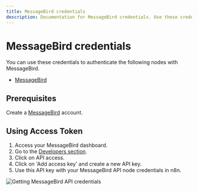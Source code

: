 ```yaml
---
title: MessageBird credentials
description: Documentation for MessageBird credentials. Use these credentials to authenticate MessageBird in n8n, a workflow automation platform.
---
```


# MessageBird credentials

You can use these credentials to authenticate the following nodes with MessageBird.

- [MessageBird](/integrations/builtin/app-nodes/n8n-nodes-base.messagebird/)

## Prerequisites

Create a [MessageBird](https://www.messagebird.com/en/) account. 

## Using Access Token

1. Access your MessageBird dashboard.
2. Go to the [Developers section](https://dashboard.messagebird.com/en/developers/access).
3. Click on API access.
4. Click on 'Add access key' and create a new API key.
5. Use this API key with your MessageBird API node credentials in n8n.

![Getting MessageBird API credentials](/_images/integrations/builtin/credentials/messagebird/using-access-token.gif)

